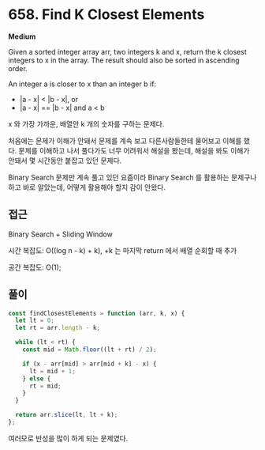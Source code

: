 # 658. Find K Closest Elements

**Medium**

Given a sorted integer array arr, two integers k and x, return the k closest integers to x in the array. The result should also be sorted in ascending order.

An integer a is closer to x than an integer b if:

- |a - x| < |b - x|, or
- |a - x| == |b - x| and a < b

x 와 가장 가까운, 배열안 k 개의 숫자를 구하는 문제다.

처음에는 문제가 이해가 안돼서 문제를 계속 보고 다른사람들한테 물어보고 이해를 했다.
문제를 이해하고 나서 풀다가도 너무 어려워서 해설을 봤는데, 해설을 봐도 이해가 안돼서 몇 시간동안 붙잡고 있던 문제다.

Binary Search 문제만 계속 풀고 있던 요즘이라 Binary Search 를 활용하는 문제구나 하고 바로 알았는데,
어떻게 활용해야 할지 감이 안왔다.

## 접근

Binary Search + Sliding Window

시간 복잡도: O((log n - k) + k), +k 는 마지막 return 에서 배열 순회할 때 추가

공간 복잡도: O(1);

## 풀이

```js
const findClosestElements = function (arr, k, x) {
  let lt = 0;
  let rt = arr.length - k;

  while (lt < rt) {
    const mid = Math.floor((lt + rt) / 2);

    if (x - arr[mid] > arr[mid + k] - x) {
      lt = mid + 1;
    } else {
      rt = mid;
    }
  }

  return arr.slice(lt, lt + k);
};
```

여러모로 반성을 많이 하게 되는 문제였다.

